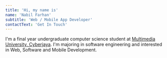 ```yaml
---
title: 'Hi, my name is'
name: 'Nabil Farhan'
subtitle: 'Web / Mobile App Developer'
contactText: 'Get In Touch'
---
```


I'm a final year undergraduate computer science student at [Multimedia University, Cyberjaya](https://www.mmu.edu.my/). I'm majoring in software engineering and interested in Web, Software and Mobile Development.
